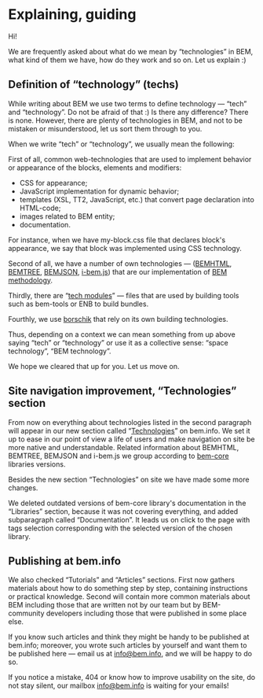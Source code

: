 # Explaining, guiding

Hi! 

We are frequently asked about what do we mean by “technologies” in BEM, what kind of them we have, how do they work and so on. Let us explain :)

## Definition of “technology” (techs)

While writing about BEM we use two terms to define technology — “tech” and “technology”. Do not be afraid of that :) Is there any difference? There is none. However, there are plenty of technologies in BEM, and not to be mistaken or misunderstood, let us sort them through to you.  

When we write “tech” or “technology”, we usually mean the following:

First of all, common web-technologies that are used to implement behavior or appearance of the blocks, elements and modifiers:
* CSS for appearance;
* JavaScript implementation for dynamic behavior;
* templates (XSL, TT2, JavaScript, etc.) that convert page declaration into HTML-code;
* images related to BEM entity;
* documentation.

For instance, when we have my-block.css file that declares block's appearance, we say that block was implemented using CSS technology.

Second of all, we have a number of own technologies — ([BEMHTML](http://bem.info/technology/bemhtml/current/reference/), [BEMTREE](http://bem.info/technology/bemtree/current/bemtree/), [BEMJSON](http://bem.info/technology/bemjson/current/bemjson/), [i-bem.js](http://bem.info/tutorials/bem-js-tutorial/)) that are our implementation of [BEM methodology](http://bem.info/method/).

Thirdly, there are “[tech modules](http://bem.info/tools/bem/bem-tools/tech-modules/)” — files that are used by building tools such as bem-tools or ENB to build bundles.

Fourthly, we use [borschik](http://bem.info/tools/optimizers/borschik/) that rely on its own building technologies.

Thus, depending on a context we can mean something from up above saying “tech” or “technology” or use it as a collective sense: “space technology”, “BEM technology”.

We hope we cleared that up for you. Let us move on.

## Site navigation improvement, “Technologies” section

From now on everything about technologies listed in the second paragraph will appear in our new section called “[Technologies](http://bem.info/technology/)” on bem.info. We set it up to ease in our point of view a life of users and make navigation on site be more native and understandable. Related information about BEMHTML, BEMTREE, BEMJSON and i-bem.js we group according to [bem-core](http://bem.info/libs/bem-core/) libraries versions.

Besides the new section “Technologies” on site we have made some more changes.

We deleted outdated versions of bem-core library's documentation in the “Libraries” section, because it was not covering everything, and added subparagraph called “Documentation”. It leads us on click to the page with tags selection corresponding with the selected version of the chosen library.

## Publishing at bem.info

We also checked “Tutorials” and “Articles” sections. First now gathers materials about how to do something step by step, containing instructions or practical knowledge. Second will contain more common materials about BEM including those that are written not by our team but by BEM-community developers including those that were published in some place else. 

If you know such articles and think they might be handy to be published at bem.info; moreover, you wrote such articles by yourself and want them to be published here — email us at info@bem.info, and we will be happy to do so.

If you notice a mistake, 404 or know how to improve usability on the site, do not stay silent, our mailbox info@bem.info is waiting for your emails!
